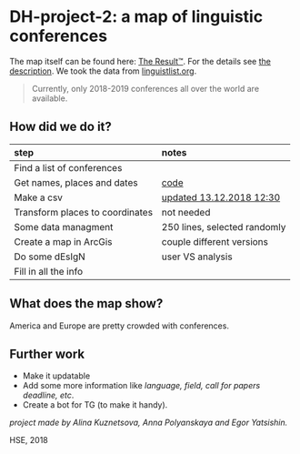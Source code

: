 # DH-project-2: a map of linguistic conferences

The map itself can be found here: [The Result™](). For the details see [the description]().
We took the data from [linguistlist.org](https://linguistlist.org/callconf/browse-current.cfm?type=Conf).
> Currently, only 2018-2019 conferences all over the world are available.

## How did we do it?

step|notes
:---|:---
Find a list of conferences|
Get names, places and dates| [code](/code)
Make a csv| [updated 13.12.2018 12:30](/output)
Transform places to coordinates| not needed
Some data managment| 250 lines, selected randomly
Create a map in ArcGis| couple different versions
Do some dEsIgN| user VS analysis
Fill in all the info|

## What does the map show?
America and Europe are pretty crowded with conferences.

## Further work
+ Make it updatable
+ Add some more information like *language, field, call for papers deadline, etc*.
+ Create a bot for TG (to make it handy).


*project made by Alina Kuznetsova, Anna Polyanskaya and Egor Yatsishin.*

HSE, 2018

